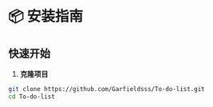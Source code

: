 # 📦 安装指南

## 快速开始

1. **克隆项目**
```bash
git clone https://github.com/Garfieldsss/To-do-list.git
cd To-do-list
